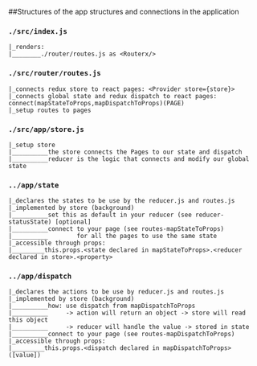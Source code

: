 
##Structures of the app
    structures and connections in the application


### `./src/index.js`
    |_renders:
    |________./router/routes.js as <Routerx/>

### `./src/router/routes.js`
    |_connects redux store to react pages: <Provider store={store}>
    |_connects global state and redux dispatch to react pages: connect(mapStateToProps,mapDispatchToProps)(PAGE)
    |_setup routes to pages

### `./src/app/store.js`
    |_setup store
    |__________the store connects the Pages to our state and dispatch
    |__________reducer is the logic that connects and modify our global state

### `../app/state`
    |_declares the states to be use by the reducer.js and routes.js
    |_implemented by store (background)
    |__________set this as default in your reducer (see reducer-statusState) [optional]
    |__________connect to your page (see routes-mapStateToProps)
    |__________        for all the pages to use the same state
    |_accessible through props:
    |_________this.props.<state declared in mapStateToProps>.<reducer declared in store>.<property>

### `../app/dispatch`
    |_declares the actions to be use by reducer.js and routes.js
    |_implemented by store (background)
    |__________how: use dispatch from mapDispatchToProps
    |__________     -> action will return an object -> store will read this object
    |__________     -> reducer will handle the value -> stored in state
    |__________connect to your page (see routes-mapDispatchToProps)
    |_accessible through props:
    |_________this.props.<dispatch declared in mapDispatchToProps>([value])

